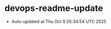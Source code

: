 # devops-readme-update
<!--START_SECTION:activity-->
- Auto-updated at Thu Oct  9 05:34:54 UTC 2025
<!--END_SECTION:activity-->
